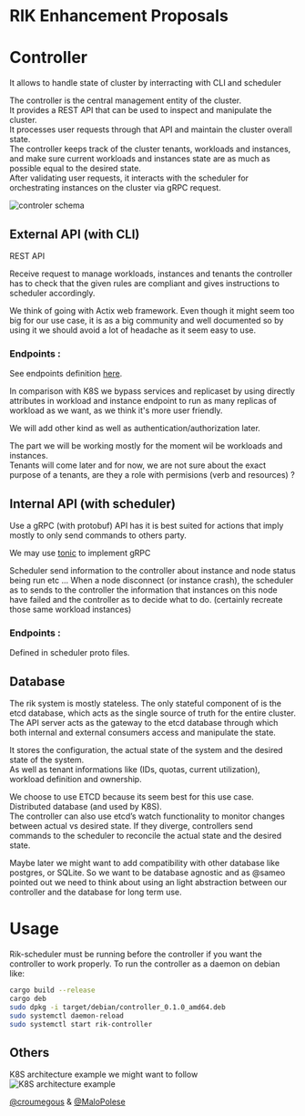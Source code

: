 # RIK Enhancement Proposals

# Controller

It allows to handle state of cluster by interracting with CLI and scheduler

The controller is the central management entity of the cluster.  
It provides a REST API that can be used to inspect and manipulate the cluster.  
It processes user requests through that API and maintain the cluster overall state.  
The controller keeps track of the cluster tenants, workloads and instances, and make sure current workloads and instances state are as much as possible equal to the desired state.  
After validating user requests, it interacts with the scheduler for orchestrating instances on the cluster via gRPC request.

![controler schema](https://res.cloudinary.com/malo-polese/image/upload/v1617964829/Polytech_DO/rik/controller_c3ood6.png)

## External API (with CLI)

REST API

Receive request to manage workloads, instances and tenants the controller has to check that the given rules are compliant and gives instructions to scheduler accordingly.

We think of going with Actix web framework.
Even though it might seem too big for our use case, it is as a big community and well documented so by using it we should avoid a lot of headache as it seem easy to use.


### Endpoints :

See endpoints definition [here](./openapi.yaml).


In comparison with K8S we bypass services and replicaset by using directly attributes in workload and instance endpoint to run as many replicas of workload as we want, as we think it's more user friendly.

We will add other kind as well as authentication/authorization later.  


The part we will be working mostly for the moment wil be workloads and instances.  
Tenants will come later and for now, we are not sure about the exact purpose of a tenants, are they a role with permisions (verb and resources) ?

## Internal API (with scheduler)

Use a gRPC (with protobuf) API has it is best suited for actions that imply mostly to only send commands to others party.

We may use [tonic](https://github.com/hyperium/tonic) to implement gRPC



Scheduler send information to the controller about instance and node status being run etc ...
When a node disconnect (or instance crash), the scheduler as to sends to the controller the information that instances on this node have failed and the controller as to decide what to do. (certainly recreate those same workload instances)

### Endpoints :

Defined in scheduler proto files.

## Database

The rik system is mostly stateless. The only stateful component of is the etcd database, which acts as the single source of truth for the entire cluster. The API server acts as the gateway to the etcd database through which both internal and external consumers access and manipulate the state.

It stores the configuration, the actual state of the system and the desired state of the system.  
As well as tenant informations like (IDs, quotas, current utilization), workload definition and ownership.

We choose to use ETCD because its seem best for this use case. Distributed database (and used by K8S).  
The controller can also use etcd’s watch functionality to monitor changes between actual vs desired state.
If they diverge, controllers send commands to the scheduler to reconcile the actual state and the desired state.

Maybe later we might want to add compatibility with other database like postgres, or SQLite.
So we want to be database agnostic and as @sameo pointed out we need to think about using an light abstraction between our controller and the database for long term use.



# Usage 

Rik-scheduler must be running before the controller if you want the controller to work properly.
To run the controller as a daemon on debian like:
```bash
cargo build --release
cargo deb
sudo dpkg -i target/debian/controller_0.1.0_amd64.deb
sudo systemctl daemon-reload
sudo systemctl start rik-controller
```

## Others

K8S architecture example we might want to follow
![K8S architecture example](assets/kubernetes-control-plane.png)

[@croumegous](https://github.com/croumegous) & [@MaloPolese](https://github.com/MaloPolese)
